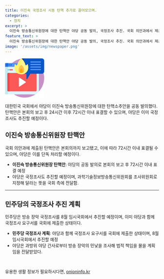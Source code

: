 ```yaml
---
title: 이진숙 국정조사 시동 탄핵 추가로 끌어모으며.
categories:
  - 정치
excerpt: >
  이진숙 방송통신위원장에 대한 탄핵안 야당 공동 발의, 국정조사 추진. 국회 의안과에서 제출된 야당의 탄핵안은 본회의 보고 후 24시간 이후 72시간 이내 표결할 수 있어 8월 임시국회에서 단독 처리 예상. 민주당은 방송 장악 국정조사도 추진 계획. 현 정부의 방송 장악에 대한 법적 책임을 조사할 예정.
feature_text: >
  이진숙 방송통신위원장에 대한 탄핵안 야당 공동 발의, 국정조사 추진. 국회 의안과에서 제출된 야당의 탄핵안은 본회의 보고 후 24시간 이후 72시간 이내 표결할 수 있어 8월 임시국회에서 단독 처리 예상. 민주당은 방송 장악 국정조사도 추진 계획. 현 정부의 방송 장악에 대한 법적 책임을 조사할 예정.
image: '/assets/img/newspaper.png'
---
```


<p><img src="/assets/img/news.png" alt="rentncar 속보" /></p>

<p data-ke-size="size16">대한민국 국회에서 야당이 이진숙 방송통신위원장에 대한 탄핵소추안을 공동 발의했다. 탄핵안은 본회의 보고 후 24시간 이후 72시간 이내 표결할 수 있으며, 야당은 이미 국정조사도 추진할 예정이다.</p>

<h2 data-ke-size="size26">이진숙 방송통신위원장 탄핵안</h2>

<p>국회 의안과에 제출된 탄핵안은 본회의까지 보고됐고, 이에 따라 72시간 이내 표결될 수 있으며, 야당은 이를 단독 처리할 예정이다.</p>

<ul>
  <li><b>이진숙 방송통신위원장 탄핵안</b>: 야당의 공동 발의로 본회의 보고 후 72시간 이내 표결 예정</li>
  <li>야당은 국정조사도 추진할 예정이며, 과학기술정보방송통신위원회를 조사위원회로 지정해 달라는 뜻을 국회 측에 전달함.</li>
</ul>

<hr>

<h2 data-ke-size="size26">민주당의 국정조사 추진 계획</h2>

<p>민주당은 방송 장악 국정조사를 8월 임시국회에서 추진할 예정이며, 이미 야당과 함께 국정조사 요구서를 국회에 제출한 상태이다.</p>

<ul>
  <li><b>민주당 국정조사 계획</b>: 야당과 함께 국정조사 요구서를 국회에 제출한 상태이며, 8월 임시국회에서 추진할 예정</li>
  <li>야당은 과방위 야당 간사로부터 방송 장악의 민낯을 조사해 법적 책임을 물을 계획임을 전달받았다.</li>
</ul>

<p data-ke-size="size16">&nbsp;</p>
유용한 생활 정보가 필요하시다면, <a href="https://onioninfo.kr" rel="dofollow">onioninfo.kr</a>


